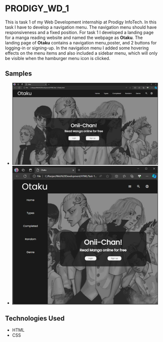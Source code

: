 <h1>PRODIGY_WD_1</h1>
<P>This is task 1 of my Web Development internship at Prodigy InfoTech. In this task I have to develop a navigation menu. The navigation menu should have responsiveness and a fixed position. For task 1 I developed a landing page for a manga reading website and named the webpage as <b>Otaku</b>. The landing page of <b>Otaku</b> contains a navigation menu,poster, and 2 buttons for logging-in or signing-up. In the navigation menu I added some hovering effects on the menu items and also included a sidebar menu, which will only be visible when the hamburger menu icon is clicked. </P>
<h2>Samples</h2>
<ul>
    <li><img src="sample-1.png" alt="sample-1"</li>
    <li><img src="sample-2.png" alt="sample-2"</li>
</ul>
<h2>Technologies Used</h2>
<ul>
  <li>HTML</li>
  <li>CSS</li>
</ul>
